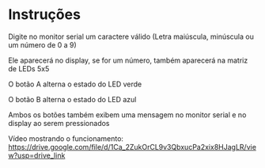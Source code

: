 # Instruções
Digite no monitor serial um caractere válido (Letra maiúscula, minúscula ou um número de 0 a 9)

Ele aparecerá no display, se for um número, também aparecerá na matriz de LEDs 5x5

O botão A alterna o estado do LED verde

O botão B alterna o estado do LED azul

Ambos os botões também exibem uma mensagem no monitor serial e no display ao serem pressionados

Vídeo mostrando o funcionamento: https://drive.google.com/file/d/1Ca_2ZukOrCL9v3QbxucPa2xix8HJagLR/view?usp=drive_link
